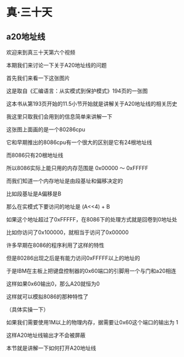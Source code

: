 # 真·三十天
## a20地址线

欢迎来到真三十天第六个视频

本期我们来讨论一下关于A20地址线的问题

首先我们来看一下这张图片

这是取自《汇编语言：从实模式到保护模式》194页的一张图

这本书从第193页开始的11.5小节开始就是讲解关于A20地址线的相关历史

我这里只取我们会用到的信息简单来讲解一下

这张图上面画的是一个80286cpu

它和早期推出的8086cpu有一个很大的区别是它有24根地址线

而8086只有20根地址线

所以8086实际上能只用的内存范围是 0x00000 ～ 0xFFFFF

而我们知道一个内存地址是由段基址和偏移决定的

比如段基址是A偏移是B

那么在实模式下要访问的地址是 (A<<4) + B

如果这个地址超过了0xFFFFF，在8086下的处理方式就是回卷到0地址处

比如你访问了0x100000，就相当于访问了0x00000

许多早期在8086的程序利用了这样的特性

但是80286出现之后是有能力访问0xFFFFF以上的地址的

于是IBM在主板上把键盘控制器的0x60端口的引脚用一个与门和a20相连

这样如果0x60输出0，那么A20就恒为0

这样就可以模拟8086的那种特性了

（具体实操一下）

如果我们需要使用1M以上的物理内存，据需要让0x60这个端口的输出为 1

这样A20地址线输出才不会被屏蔽

本节就是讲解一下如何打开A20地址线
